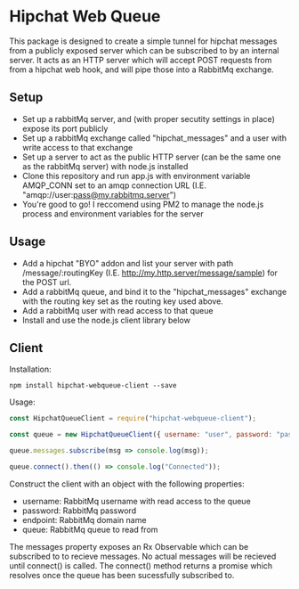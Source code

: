 # Hipchat Web Queue

This package is designed to create a simple tunnel for hipchat messages from a publicly exposed server which can be subscribed to by an internal server. It acts as an HTTP server which will accept POST requests from from a hipchat web hook, and will pipe those into a RabbitMq exchange.

## Setup

* Set up a rabbitMq server, and (with proper secutity settings in place) expose its port publicly
* Set up a rabbitMq exchange called "hipchat_messages" and a user with write access to that exchange
* Set up a server to act as the public HTTP server (can be the same one as the rabbitMq server) with node.js installed
* Clone this repository and run app.js with environment variable AMQP_CONN set to an amqp connection URL (I.E. "amqp://user:pass@my.rabbitmq.server")
* You're good to go! I reccomend using PM2 to manage the node.js process and environment variables for the server

## Usage

* Add a hipchat "BYO" addon and list your server with path /message/:routingKey (I.E. http://my.http.server/message/sample) for the POST url.
* Add a rabbitMq queue, and bind it to the "hipchat_messages" exchange with the routing key set as the routing key used above.
* Add a rabbitMq user with read access to that queue
* Install and use the node.js client library below

## Client

Installation:
```
npm install hipchat-webqueue-client --save
```

Usage:

```javascript
const HipchatQueueClient = require("hipchat-webqueue-client");

const queue = new HipchatQueueClient({ username: "user", password: "password", endpoint: "my.rabbitmq.server", queue: "sample" });

queue.messages.subscribe(msg => console.log(msg));

queue.connect().then(() => console.log("Connected"));
```

Construct the client with an object with the following properties:
* username: RabbitMq username with read access to the queue
* password: RabbitMq password
* endpoint: RabbitMq domain name
* queue: RabbitMq queue to read from

The messages property exposes an Rx Observable which can be subscribed to to recieve messages. No actual messages will be recieved until connect() is called. The connect() method returns a promise which resolves once the queue has been sucessfully subscribed to.
